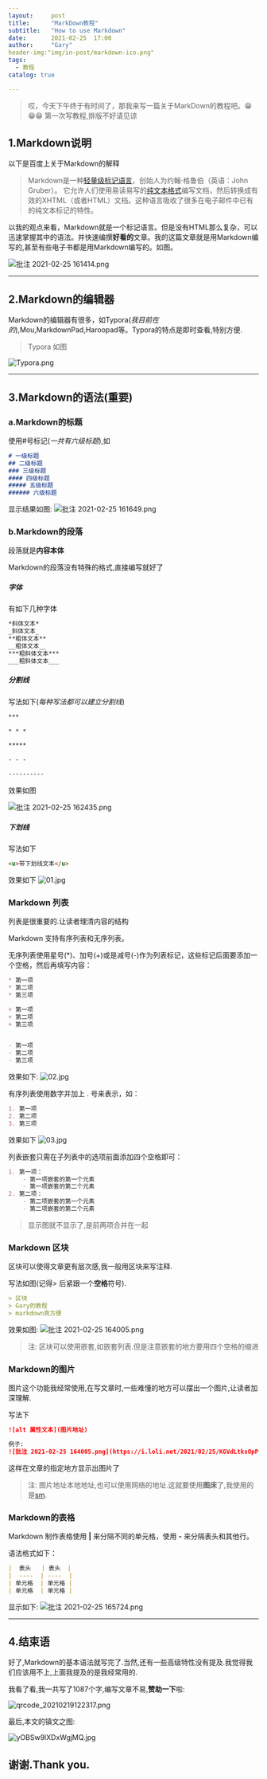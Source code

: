 ```yaml
---
layout:     post
title:      "MarkDown教程"
subtitle:   "How to use Markdown"
date:       2021-02-25  17:00
author:     "Gary"
header-img:"img/in-post/markdown-ico.png"
tags:
  - 教程
catalog: true

---
```


>哎，今天下午终于有时间了，那我来写一篇关于MarkDown的教程吧。😁😁😁
>第一次写教程,排版不好请见谅

## 1.Markdown说明

以下是百度上关于Markdown的解释

>Markdown是一种[轻量级标记语言](https://baike.baidu.com/item/轻量级标记语言/52671915)，创始人为约翰·格鲁伯（英语：John Gruber）。 它允许人们使用易读易写的[纯文本格式](https://baike.baidu.com/item/纯文本格式/9862288)编写文档，然后转换成有效的XHTML（或者HTML）文档。这种语言吸收了很多在电子邮件中已有的纯文本标记的特性。

以我的观点来看，Markdown就是一个标记语言。但是没有HTML那么复杂，可以迅速掌握其中的语法。并快速编撰**好看的**文章。我的这篇文章就是用Markdown编写的,甚至有些电子书都是用Markdown编写的。如图。

![批注 2021-02-25 161414.png](https://i.loli.net/2021/02/25/LucwzaZOhrdJ7Ql.png)

***

## 2.Markdown的编辑器
Markdown的编辑器有很多，如Typora(_我目前在的_),Mou,MarkdownPad,Haroopad等。Typora的特点是即时查看,特别方便.
> Typora 如图

![Typora.png](https://i.loli.net/2021/02/25/pEPJxuygoIcjLUD.png)

***

## 3.Markdown的语法(**重要**)
### a.Markdown的标题
使用#号标记(_一共有六级标题_),如
```markdown
# 一级标题
## 二级标题
### 三级标题
#### 四级标题
##### 五级标题
###### 六级标题
```
显示结果如图:
![批注 2021-02-25 161649.png](https://i.loli.net/2021/02/25/Vujz46XxICFnSrb.png)

### b.Markdown的段落
段落就是**内容本体**

Markdown的段落没有特殊的格式,直接编写就好了

##### 字体
有如下几种字体
```markdown
*斜体文本*
_斜体文本_
**粗体文本**
__粗体文本__
***粗斜体文本***
___粗斜体文本___
```

##### 分割线
写法如下(_每种写法都可以建立分割线_)
```markdown
***

* * *

*****

- - -

----------
```
效果如图

![批注 2021-02-25 162435.png](https://i.loli.net/2021/02/25/TnyUp48uLhzeqFa.png)

##### 下划线
写法如下
```markdown
<u>带下划线文本</u>
```
效果如下
![01.jpg](https://www.runoob.com/wp-content/uploads/2019/03/05A27273-B66D-43DE-A3DB-0D32FF024093.jpg)

### Markdown 列表
列表是很重要的.让读者理清内容的结构

Markdown 支持有序列表和无序列表。

无序列表使用星号(*)、加号(+)或是减号(-)作为列表标记，这些标记后面要添加一个空格，然后再填写内容：
```markdown
* 第一项
* 第二项
* 第三项

+ 第一项
+ 第二项
+ 第三项


- 第一项
- 第二项
- 第三项
```
效果如下:
![02.jpg](https://www.runoob.com/wp-content/uploads/2019/03/89446A8E-6D83-4666-AACC-980145D5F070.jpg)

有序列表使用数字并加上 . 号来表示，如：
```markdown
1. 第一项
2. 第二项
3. 第三项
```
效果如下
![03.jpg](https://www.runoob.com/wp-content/uploads/2019/03/560384BB-2B00-41D5-ACF2-18972F7F2775.jpg)

列表嵌套只需在子列表中的选项前面添加四个空格即可：
```markdown
1. 第一项：
    - 第一项嵌套的第一个元素
    - 第一项嵌套的第二个元素
2. 第二项：
    - 第二项嵌套的第一个元素
    - 第二项嵌套的第二个元素
```
> 显示图就不显示了,是前两项合并在一起

### Markdown 区块
区块可以使得文章更有层次感,我一般用区块来写注释.

写法如图(记得> 后紧跟一个**空格**符号).

```markdown
> 区块
> Gary的教程
> markdown真方便
```
效果如图:
![批注 2021-02-25 164005.png](https://i.loli.net/2021/02/25/KGVdLtksOpPIDzg.png)

> 注: 区块可以使用嵌套,如嵌套列表.但是注意嵌套的地方要用四个空格的缩进

### Markdown的图片

图片这个功能我经常使用,在写文章时,一些难懂的地方可以摆出一个图片,让读者加深理解.

写法下

```markdown
![alt 属性文本](图片地址)

例子:
![批注 2021-02-25 164005.png](https://i.loli.net/2021/02/25/KGVdLtksOpPIDzg.png)

```

这样在文章的指定地方显示出图片了

> 注: 图片地址本地地址,也可以使用网络的地址.这就要使用**图床**了,我使用的是[sm](https://sm.ms/).



### Markdown的表格

Markdown 制作表格使用 **|** 来分隔不同的单元格，使用 **-** 来分隔表头和其他行。

语法格式如下：

```markdown
|  表头   | 表头  |
|  ----  | ----  |
| 单元格  | 单元格 |
| 单元格  | 单元格 |
```

显示如下:
![批注 2021-02-25 165724.png](https://i.loli.net/2021/02/25/hbWNg9ztY1EpyUq.png)

***

## 4.结束语

好了,Markdown的基本语法就写完了.当然,还有一些高级特性没有提及.我觉得我们应该用不上,上面我提及的是我经常用的.

我看了看,我一共写了1087个字,编写文章不易,**赞助一下**啦:

![qrcode_20210219122317.png](https://i.loli.net/2021/02/19/AYUa47OPDNZVCL2.png)



最后,本文的镇文之图:

![yOBSw9lXDxWgjMQ.jpg](https://i.loli.net/2021/02/25/RylMgf9QsICvO23.jpg)

## 谢谢.Thank you.